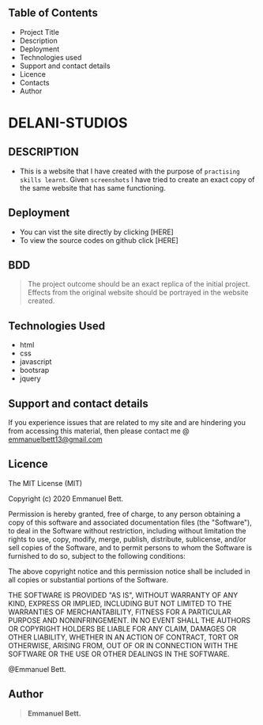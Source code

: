 ## Table of Contents

- Project Title
- Description
- Deployment
- Technologies used
- Support and contact details
- Licence
- Contacts
- Author


# DELANI-STUDIOS

## DESCRIPTION

- This is a website that I have created with the purpose of  `practising skills learnt`. Given `screenshots` I have tried to create an exact copy of the same website that has same functioning.

## Deployment

- You can vist the site directly by clicking [HERE]
- To view the source codes on github click [HERE]

## BDD

> The project outcome should be an exact replica of the initial project. 
> Effects from the original website should be portrayed in the website created. 
## Technologies Used
- html
 - css
 - javascript
 - bootsrap 
 - jquery
## Support and contact details
If you experience issues that are related to my site and are hindering you from accessing this material, then please contact me @ emmanuelbett13@gmail.com
## Licence

The MIT License (MIT)

Copyright (c) 2020 Emmanuel Bett.

Permission is hereby granted, free of charge, to any person obtaining a copy of this software and associated documentation files (the "Software"), to deal in the Software without restriction, including without limitation the rights to use, copy, modify, merge, publish, distribute, sublicense, and/or sell copies of the Software, and to permit persons to whom the Software is furnished to do so, subject to the following conditions:

The above copyright notice and this permission notice shall be included in all copies or substantial portions of the Software.

THE SOFTWARE IS PROVIDED "AS IS", WITHOUT WARRANTY OF ANY KIND, EXPRESS OR IMPLIED, INCLUDING BUT NOT LIMITED TO THE WARRANTIES OF MERCHANTABILITY, FITNESS FOR A PARTICULAR PURPOSE AND NONINFRINGEMENT. IN NO EVENT SHALL THE AUTHORS OR COPYRIGHT HOLDERS BE LIABLE FOR ANY CLAIM, DAMAGES OR OTHER LIABILITY, WHETHER IN AN ACTION OF CONTRACT, TORT OR OTHERWISE, ARISING FROM, OUT OF OR IN CONNECTION WITH THE SOFTWARE OR THE USE OR OTHER DEALINGS IN THE SOFTWARE.

@Emmanuel Bett.

## Author

> **Emmanuel Bett.**
